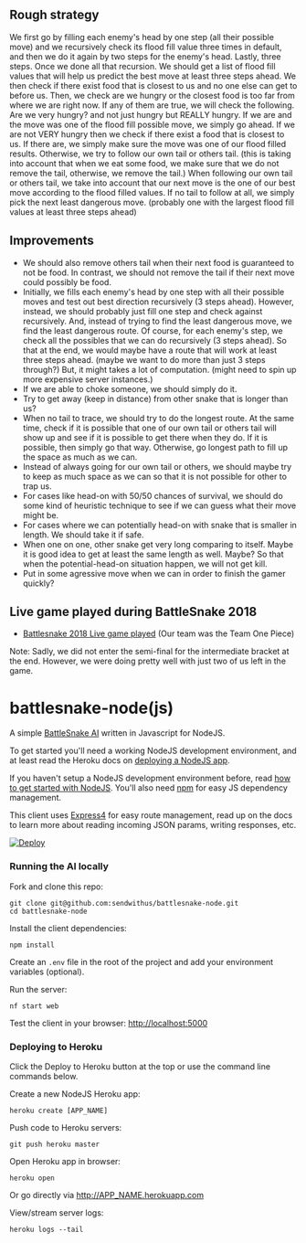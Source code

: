 ## Rough strategy

We first go by filling each enemy's head by one step (all their possible move) and we recursively check its flood fill value three
times in default, and then we do it again by two steps for the enemy's head. Lastly, three steps. Once we done all that recursion.
We should get a list of flood fill values that will help us predict the best move at least three steps ahead. We then check if there
exist food that is closest to us and no one else can get to before us. Then, we check are we hungry or the closest food is too far
from where we are right now. If any of them are true, we will check the following. Are we very hungry? and not just hungry but
REALLY hungry. If we are and the move was one of the flood fill possible move, we simply go ahead. If we are not VERY hungry then we check if there exist a food that is closest to us. If there are, we simply make sure the move was one of our flood filled results.
Otherwise, we try to follow our own tail or others tail. (this is taking into account that when we eat some food, we make sure that
we do not remove the tail, otherwise, we remove the tail.) When following our own tail or others tail, we take into account that
our next move is the one of our best move according to the flood filled values. If no tail to follow at all, we simply pick the next
least dangerous move. (probably one with the largest flood fill values at least three steps ahead)

## Improvements
- We should also remove others tail when their next food is guaranteed to not be food. In contrast, we should not remove the tail if their next move could possibly be food.
- Initially, we fills each enemy's head by one step with all their possible moves and test out best direction recursively (3 steps
ahead). However, instead, we should probably just fill one step and check against recursively. And, instead of trying to find the
least dangerous move, we find the least dangerous route. Of course, for each enemy's step, we check all the possibles that we can
do recursively (3 steps ahead). So that at the end, we would maybe have a route that will work at least three steps ahead. (maybe
we want to do more than just 3 steps through?) But, it might takes a lot of computation. (might need to spin up more expensive server
instances.)
- If we are able to choke someone, we should simply do it.
- Try to get away (keep in distance) from other snake that is longer than us?
- When no tail to trace, we should try to do the longest route. At the same time, check if it is possible that one of our own tail or
others tail will show up and see if it is possible to get there when they do. If it is possible, then simply go that way. Otherwise,
go longest path to fill up the space as much as we can.
- Instead of always going for our own tail or others, we should maybe try to keep as much space as we can so that it is not possible
for other to trap us.
- For cases like head-on with 50/50 chances of survival, we should do some kind of heuristic technique to see if we can guess what
their move might be.
- For cases where we can potentially head-on with snake that is smaller in length. We should take it if safe.
- When one on one, other snake get very long comparing to itself. Maybe it is good idea to get at least the same length as well. Maybe?
So that when the potential-head-on situation happen, we will not get kill.
- Put in some agressive move when we can in order to finish the gamer quickly?

## Live game played during BattleSnake 2018
- [Battlesnake 2018 Live game played](https://www.twitch.tv/videos/234961139?t=02h12m20s) (Our team was the Team One Piece)

Note: Sadly, we did not enter the semi-final for the intermediate bracket at the end. However, we were doing pretty well 
with just two of us left in the game.

# battlesnake-node(js)

A simple [BattleSnake AI](http://battlesnake.io) written in Javascript for NodeJS.

To get started you'll need a working NodeJS development environment, and at least read the Heroku docs on [deploying a NodeJS app](https://devcenter.heroku.com/articles/getting-started-with-nodejs).

If you haven't setup a NodeJS development environment before, read [how to get started with NodeJS](http://nodejs.org/documentation/tutorials/). You'll also need [npm](https://www.npmjs.com/) for easy JS dependency management.

This client uses [Express4](http://expressjs.com/en/4x/api.html) for easy route management, read up on the docs to learn more about reading incoming JSON params, writing responses, etc.

[![Deploy](https://www.herokucdn.com/deploy/button.png)](https://heroku.com/deploy)


### Running the AI locally

Fork and clone this repo:

```
git clone git@github.com:sendwithus/battlesnake-node.git
cd battlesnake-node
```

Install the client dependencies:

```
npm install
```

Create an `.env` file in the root of the project and add your environment variables (optional).

Run the server:

```
nf start web
```

Test the client in your browser: [http://localhost:5000](http://localhost:5000)


### Deploying to Heroku

Click the Deploy to Heroku button at the top or use the command line commands below.

Create a new NodeJS Heroku app:

```
heroku create [APP_NAME]
```

Push code to Heroku servers:
```
git push heroku master
```

Open Heroku app in browser:
```
heroku open
```

Or go directly via http://APP_NAME.herokuapp.com

View/stream server logs:
```
heroku logs --tail
```

